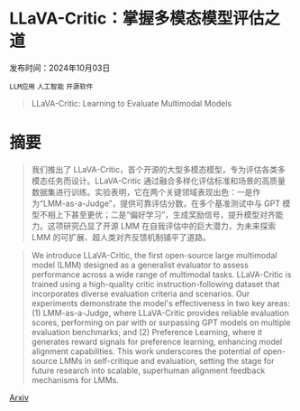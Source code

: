 # LLaVA-Critic：掌握多模态模型评估之道

发布时间：2024年10月03日

`LLM应用` `人工智能` `开源软件`

> LLaVA-Critic: Learning to Evaluate Multimodal Models

# 摘要

> 我们推出了 LLaVA-Critic，首个开源的大型多模态模型，专为评估各类多模态任务而设计。LLaVA-Critic 通过融合多样化评估标准和场景的高质量数据集进行训练。实验表明，它在两个关键领域表现出色：一是作为“LMM-as-a-Judge”，提供可靠评估分数，在多个基准测试中与 GPT 模型不相上下甚至更优；二是“偏好学习”，生成奖励信号，提升模型对齐能力。这项研究凸显了开源 LMM 在自我评估中的巨大潜力，为未来探索 LMM 的可扩展、超人类对齐反馈机制铺平了道路。

> We introduce LLaVA-Critic, the first open-source large multimodal model (LMM) designed as a generalist evaluator to assess performance across a wide range of multimodal tasks. LLaVA-Critic is trained using a high-quality critic instruction-following dataset that incorporates diverse evaluation criteria and scenarios. Our experiments demonstrate the model's effectiveness in two key areas: (1) LMM-as-a-Judge, where LLaVA-Critic provides reliable evaluation scores, performing on par with or surpassing GPT models on multiple evaluation benchmarks; and (2) Preference Learning, where it generates reward signals for preference learning, enhancing model alignment capabilities. This work underscores the potential of open-source LMMs in self-critique and evaluation, setting the stage for future research into scalable, superhuman alignment feedback mechanisms for LMMs.

[Arxiv](https://arxiv.org/abs/2410.02712)
